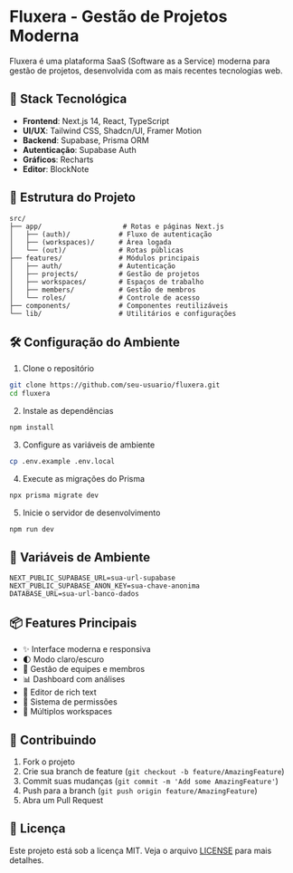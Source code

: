 # Fluxera - Gestão de Projetos Moderna

Fluxera é uma plataforma SaaS (Software as a Service) moderna para gestão de projetos, desenvolvida com as mais recentes tecnologias web.

## 🚀 Stack Tecnológica

- **Frontend**: Next.js 14, React, TypeScript
- **UI/UX**: Tailwind CSS, Shadcn/UI, Framer Motion
- **Backend**: Supabase, Prisma ORM
- **Autenticação**: Supabase Auth
- **Gráficos**: Recharts
- **Editor**: BlockNote

## 📁 Estrutura do Projeto

```
src/
├── app/                    # Rotas e páginas Next.js
│   ├── (auth)/            # Fluxo de autenticação
│   ├── (workspaces)/      # Área logada
│   └── (out)/             # Rotas públicas
├── features/              # Módulos principais
│   ├── auth/              # Autenticação
│   ├── projects/          # Gestão de projetos
│   ├── workspaces/        # Espaços de trabalho
│   ├── members/           # Gestão de membros
│   └── roles/             # Controle de acesso
├── components/            # Componentes reutilizáveis
└── lib/                   # Utilitários e configurações
```

## 🛠 Configuração do Ambiente

1. Clone o repositório
```bash
git clone https://github.com/seu-usuario/fluxera.git
cd fluxera
```

2. Instale as dependências
```bash
npm install
```

3. Configure as variáveis de ambiente
```bash
cp .env.example .env.local
```

4. Execute as migrações do Prisma
```bash
npx prisma migrate dev
```

5. Inicie o servidor de desenvolvimento
```bash
npm run dev
```

## 🔑 Variáveis de Ambiente

```env
NEXT_PUBLIC_SUPABASE_URL=sua-url-supabase
NEXT_PUBLIC_SUPABASE_ANON_KEY=sua-chave-anonima
DATABASE_URL=sua-url-banco-dados
```

## 📦 Features Principais

- ✨ Interface moderna e responsiva
- 🌓 Modo claro/escuro
- 👥 Gestão de equipes e membros
- 📊 Dashboard com análises
- 📝 Editor de rich text
- 🔐 Sistema de permissões
- 🏢 Múltiplos workspaces

## 🤝 Contribuindo

1. Fork o projeto
2. Crie sua branch de feature (`git checkout -b feature/AmazingFeature`)
3. Commit suas mudanças (`git commit -m 'Add some AmazingFeature'`)
4. Push para a branch (`git push origin feature/AmazingFeature`)
5. Abra um Pull Request

## 📄 Licença

Este projeto está sob a licença MIT. Veja o arquivo [LICENSE](LICENSE) para mais detalhes.
